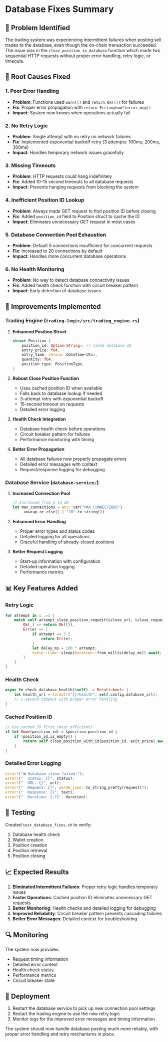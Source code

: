 # Database Fixes Summary

## 🎯 Problem Identified
The trading system was experiencing intermittent failures when posting sell trades to the database, even though the on-chain transaction succeeded. The issue was in the `close_position_in_database` function which made two sequential HTTP requests without proper error handling, retry logic, or timeouts.

## 🔧 Root Causes Fixed

### 1. **Poor Error Handling**
- **Problem**: Functions used `warn!()` and `return Ok(())` for failures
- **Fix**: Proper error propagation with `return Err(anyhow!(error_msg))`
- **Impact**: System now knows when operations actually fail

### 2. **No Retry Logic**
- **Problem**: Single attempt with no retry on network failures
- **Fix**: Implemented exponential backoff retry (3 attempts: 100ms, 200ms, 300ms)
- **Impact**: Handles temporary network issues gracefully

### 3. **Missing Timeouts**
- **Problem**: HTTP requests could hang indefinitely
- **Fix**: Added 10-15 second timeouts to all database requests
- **Impact**: Prevents hanging requests from blocking the system

### 4. **Inefficient Position ID Lookup**
- **Problem**: Always made GET request to find position ID before closing
- **Fix**: Added `position_id` field to Position struct to cache the ID
- **Impact**: Eliminates unnecessary GET request in most cases

### 5. **Database Connection Pool Exhaustion**
- **Problem**: Default 5 connections insufficient for concurrent requests
- **Fix**: Increased to 20 connections by default
- **Impact**: Handles more concurrent database operations

### 6. **No Health Monitoring**
- **Problem**: No way to detect database connectivity issues
- **Fix**: Added health check function with circuit breaker pattern
- **Impact**: Early detection of database issues

## 🚀 Improvements Implemented

### **Trading Engine (`trading-logic/src/trading_engine.rs`)**

1. **Enhanced Position Struct**
   ```rust
   struct Position {
       position_id: Option<String>, // Cache database ID
       entry_price: f64,
       entry_time: chrono::DateTime<Utc>,
       quantity: f64,
       position_type: PositionType,
   }
   ```

2. **Robust Close Position Function**
   - Uses cached position ID when available
   - Falls back to database lookup if needed
   - 3-attempt retry with exponential backoff
   - 15-second timeout on requests
   - Detailed error logging

3. **Health Check Integration**
   - Database health check before operations
   - Circuit breaker pattern for failures
   - Performance monitoring with timing

4. **Better Error Propagation**
   - All database failures now properly propagate errors
   - Detailed error messages with context
   - Request/response logging for debugging

### **Database Service (`database-service/`)**

1. **Increased Connection Pool**
   ```rust
   // Increased from 5 to 20
   let max_connections = env::var("MAX_CONNECTIONS")
       .unwrap_or_else(|_| "20".to_string())
   ```

2. **Enhanced Error Handling**
   - Proper error types and status codes
   - Detailed logging for all operations
   - Graceful handling of already-closed positions

3. **Better Request Logging**
   - Start-up information with configuration
   - Detailed operation logging
   - Performance metrics

## 📊 Key Features Added

### **Retry Logic**
```rust
for attempt in 1..=3 {
    match self.attempt_close_position_request(&close_url, &close_request).await {
        Ok(_) => return Ok(()),
        Err(e) => {
            if attempt == 3 {
                return Err(e);
            }
            let delay_ms = 100 * attempt;
            tokio::time::sleep(Duration::from_millis(delay_ms)).await;
        }
    }
}
```

### **Health Check**
```rust
async fn check_database_health(&self) -> Result<bool> {
    let health_url = format!("{}/health", self.config.database_url);
    // 5-second timeout with proper error handling
}
```

### **Cached Position ID**
```rust
// Use cached ID first (most efficient)
if let Some(position_id) = &position.position_id {
    if !position_id.is_empty() {
        return self.close_position_with_id(position_id, exit_price).await;
    }
}
```

### **Detailed Error Logging**
```rust
error!("❌ Database close failed:");
error!("  Status: {}", status);
error!("  URL: {}", url);
error!("  Request: {}", serde_json::to_string_pretty(request)?);
error!("  Response: {}", text);
error!("  Duration: {:?}", duration);
```

## 🧪 Testing

Created `test_database_fixes.sh` to verify:
1. Database health check
2. Wallet creation
3. Position creation
4. Position retrieval
5. Position closing

## 📈 Expected Results

1. **Eliminated Intermittent Failures**: Proper retry logic handles temporary issues
2. **Faster Operations**: Cached position ID eliminates unnecessary GET requests
3. **Better Monitoring**: Health checks and detailed logging for debugging
4. **Improved Reliability**: Circuit breaker pattern prevents cascading failures
5. **Better Error Messages**: Detailed context for troubleshooting

## 🔍 Monitoring

The system now provides:
- Request timing information
- Detailed error context
- Health check status
- Performance metrics
- Circuit breaker state

## 🚀 Deployment

1. Restart the database service to pick up new connection pool settings
2. Restart the trading engine to use the new retry logic
3. Monitor logs for the improved error messages and timing information

The system should now handle database posting much more reliably, with proper error handling and retry mechanisms in place. 